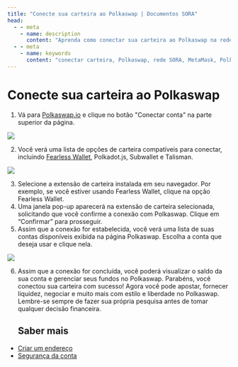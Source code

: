 ```yaml
---
title: "Conecte sua carteira ao Polkaswap | Documentos SORA"
head:
  - - meta
    - name: description
      content: "Aprenda como conectar sua carteira ao Polkaswap na rede SORA. Descubra as opções de carteira suportadas, como MetaMask e Polkadot.js, e siga as instruções passo a passo para estabelecer uma conexão segura e começar a negociar e fornecer liquidez no Polkaswap."
  - - meta
    - name: keywords
      content: "conectar carteira, Polkaswap, rede SORA, MetaMask, Polkadot.js, conexão segura, negociação, liquidez"
---
```


# Conecte sua carteira ao Polkaswap

1. Vá para [Polkaswap.io](https://polkaswap.io) e clique no botão "Conectar conta" na parte superior da página.

![](.gitbook/assets/connect-wallet.png)

2. Você verá uma lista de opções de carteira compatíveis para conectar, incluindo [Fearless Wallet](https://fearlesswallet.io), Polkadot.js, Subwallet e Talisman.

![](.gitbook/assets/choose-wallet-to-connect.png)

3. Selecione a extensão de carteira instalada em seu navegador. Por exemplo, se você estiver usando Fearless Wallet, clique na opção Fearless Wallet.
4. Uma janela pop-up aparecerá na extensão de carteira selecionada, solicitando que você confirme a conexão com Polkaswap. Clique em “Confirmar” para prosseguir.
5. Assim que a conexão for estabelecida, você verá uma lista de suas contas disponíveis exibida na página Polkaswap. Escolha a conta que deseja usar e clique nela.

![](.gitbook/assets/select-an-account.png)

6. Assim que a conexão for concluída, você poderá visualizar o saldo da sua conta e gerenciar seus fundos no Polkaswap.
   Parabéns, você conectou sua carteira com sucesso! Agora você pode apostar, fornecer liquidez, negociar e muito mais com estilo e liberdade no Polkaswap.
   Lembre-se sempre de fazer sua própria pesquisa antes de tomar qualquer decisão financeira.

   ## Saber mais

- [Criar um endereço](/pt/create-an-address.md)
- [Segurança da conta](/pt/account-security.md)
